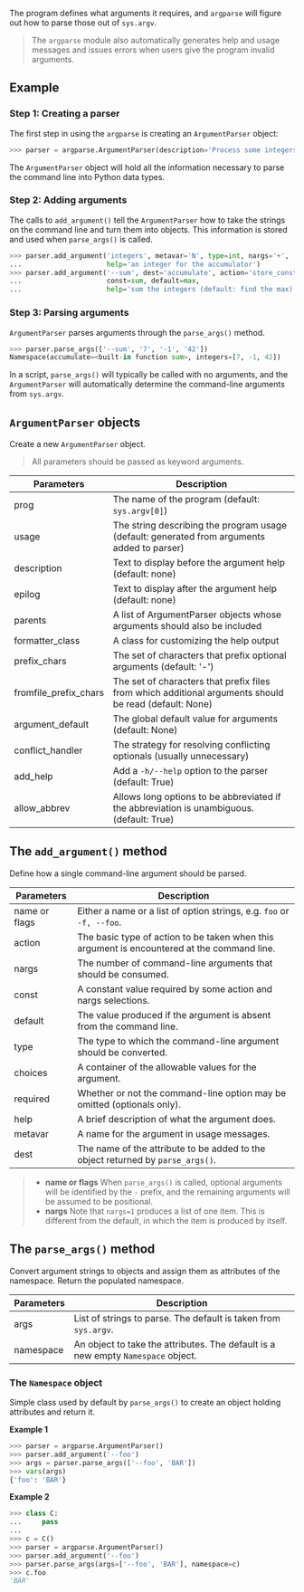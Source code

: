 The program defines what arguments it requires, and `argparse` will figure out how to parse those out of `sys.argv`.

> The `argparse` module also automatically generates help and usage messages and issues errors when users give the program invalid arguments.

## Example

### Step 1: Creating a parser

The first step in using the `argparse` is creating an `ArgumentParser` object:

```python
>>> parser = argparse.ArgumentParser(description='Process some integers.')
```

The `ArgumentParser` object will hold all the information necessary to parse the command line into Python data types.

### Step 2: Adding arguments

The calls to `add_argument()` tell the `ArgumentParser` how to take the strings on the command line and turn them into objects. This information is stored and used when `parse_args()` is called.

```python
>>> parser.add_argument('integers', metavar='N', type=int, nargs='+',
...                     help='an integer for the accumulator')
>>> parser.add_argument('--sum', dest='accumulate', action='store_const',
...                     const=sum, default=max,
...                     help='sum the integers (default: find the max)')
```

### Step 3: Parsing arguments

`ArgumentParser` parses arguments through the `parse_args()` method.

```python
>>> parser.parse_args(['--sum', '7', '-1', '42'])
Namespace(accumulate=<built-in function sum>, integers=[7, -1, 42])
```

In a script, `parse_args()` will typically be called with no arguments, and the `ArgumentParser` will automatically determine the command-line arguments from `sys.argv`.

## `ArgumentParser` objects

Create a new `ArgumentParser` object.

> All parameters should be passed as keyword arguments.

| Parameters | Description |
| --- | --- |
| prog | The name of the program (default: `sys.argv[0]`) |
| usage | The string describing the program usage (default: generated from arguments added to parser) |
| description | Text to display before the argument help (default: none) |
| epilog | Text to display after the argument help (default: none) |
| parents | A list of ArgumentParser objects whose arguments should also be included |
| formatter_class | A class for customizing the help output |
| prefix_chars | The set of characters that prefix optional arguments (default: '-') |
| fromfile_prefix_chars | The set of characters that prefix files from which additional arguments should be read (default: None) |
| argument_default | The global default value for arguments (default: None) |
| conflict_handler | The strategy for resolving conflicting optionals (usually unnecessary) |
| add_help | Add a `-h/--help` option to the parser (default: True) |
| allow_abbrev | Allows long options to be abbreviated if the abbreviation is unambiguous. (default: True) |

## The `add_argument()` method

Define how a single command-line argument should be parsed.

| Parameters | Description |
| --- | --- |
| name or flags | Either a name or a list of option strings, e.g. `foo` or `-f, --foo`. |
| action | The basic type of action to be taken when this argument is encountered at the command line. |
| nargs | The number of command-line arguments that should be consumed. |
| const | A constant value required by some action and nargs selections. |
| default | The value produced if the argument is absent from the command line. |
| type | The type to which the command-line argument should be converted. |
| choices | A container of the allowable values for the argument. |
| required | Whether or not the command-line option may be omitted (optionals only). |
| help | A brief description of what the argument does. |
| metavar | A name for the argument in usage messages. |
| dest | The name of the attribute to be added to the object returned by `parse_args()`. |

> - **name or flags** When `parse_args()` is called, optional arguments will be identified by the `-` prefix, and the remaining arguments will be assumed to be positional.
> - **nargs** Note that `nargs=1` produces a list of one item. This is different from the default, in which the item is produced by itself.

## The `parse_args()` method

Convert argument strings to objects and assign them as attributes of the namespace. Return the populated namespace.

| Parameters | Description |
| --- | --- |
| args | List of strings to parse. The default is taken from `sys.argv`. |
| namespace | An object to take the attributes. The default is a new empty `Namespace` object. |

### The `Namespace` object

Simple class used by default by `parse_args()` to create an object holding attributes and return it.

**Example 1**

```python
>>> parser = argparse.ArgumentParser()
>>> parser.add_argument('--foo')
>>> args = parser.parse_args(['--foo', 'BAR'])
>>> vars(args)
{'foo': 'BAR'}
```

**Example 2**

```python
>>> class C:
...     pass
...
>>> c = C()
>>> parser = argparse.ArgumentParser()
>>> parser.add_argument('--foo')
>>> parser.parse_args(args=['--foo', 'BAR'], namespace=c)
>>> c.foo
'BAR'
```
